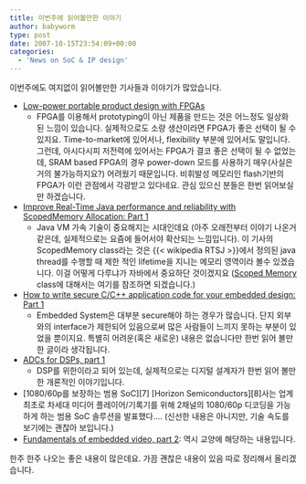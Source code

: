 ```yaml
---
title: 이번주에 읽어볼만한 이야기
author: babyworm
type: post
date: 2007-10-15T23:54:09+00:00
categories:
  - 'News on SoC & IP design'
---
```

이번주에도 여지없이 읽어볼만한 기사들과 이야기가 많았습니다.

  * [Low-power portable product design with FPGAs](https://semiiphub.com/article/low-power-portable-product-design-with-fpgas)
    * FPGA를 이용해서 prototyping이 아닌 제품을 만드는 것은 어느정도 일상화 된 느낌이 있습니다. 실제적으로도 소량 생산이라면 FPGA가 좋은 선택이 될 수 있지요. Time-to-market에 있어서나, flexibility 부분에 있어서도 말입니다. 그런데, 아시다시피 저전력에 있어서는 FPGA가 결코 좋은 선택이 될 수 없었는데, SRAM based FPGA의 경우 power-down 모드를 사용하기 매우(사실은 거의 불가능하지요?) 어려웠기 때문입니다. 비휘발성 메모리인 flash기반의 FPGA가 이런 관점에서 각광받고 있다네요. 관심 있으신 분들은 한번 읽어보실만 하겠습니다.
  * [Improve Real-Time Java performance and reliability with ScopedMemory Allocation: Part 1](https://people.csail.mit.edu/rinard/paper/emsoft01.pdf)
    * Java VM 가속 기술이 중요해지는 시대인데요 (아주 오래전부터 이야기 나온거 같은데, 실제적으로는 요즘에 들어서야 확산되는 느낌입니다). 이 기사의 ScopedMemory class라는 것은 {{< wikipedia RTSJ >}}에서 정의된 java thread를 수행할 때 제한 적인 lifetime을 지니는 메모리 영역이라 볼수 있겠습니다. 이걸 어떻게 다루냐가 자바에서 중요하단 것이겠지요 ([Scoped Memory](https://docs.oracle.com/javase/realtime/doc_2.2u1/release/rtsj-docs/javax/realtime/ScopedMemory.html) class에 대해서는 여기를 참조하면 되겠습니다.)
  * [How to write secure C/C++ application code for your embedded design: Part 1
](https://www.ti.com/lit/pdf/sprp550)
    * Embedded System은 대부분 secure해야 하는 경우가 많습니다. 단지 외부와의 interface가 제한되어 있음으로써 많은 사람들이 느끼지 못하는 부분이 있었을 뿐이지요. 특별히 어려운(혹은 새로운) 내용은 없습니다만 한번 읽어 볼만한 글이라 생각됩니다.
  * [ADCs for DSPs, part 1](https://www.eetimes.com/mobile-weekly-reader-volume-12/)
    * DSP를 위한이라고 되어 있는데, 실제적으로는 디지털 설계자가 한번 읽어 볼만한 개론적인 이야기입니다.
  * [1080/60p를 보장하는 범용 SoC][7]
    [Horizon Semiconductors][8]사는 업계 최초로 차세대 미디어 플레이어/기록기를 위해 2채널의 1080/60p 디코딩을 가능하게 하는 범용 SoC 솔루션을 발표했다…. (신선한 내용은 아니지만, 기술 속도를 보기에는 괜찮아 보입니다.)
  * [Fundamentals of embedded video, part 2](https://www.edn.com/fundamentals-of-embedded-video-part-2/):
    역시 교양에 해당하는 내용입니다.

한주 한주 나오는 좋은 내용이 많은데요. 가끔 괜찮은 내용이 있음 따로 정리해서 올리겠습니다.
